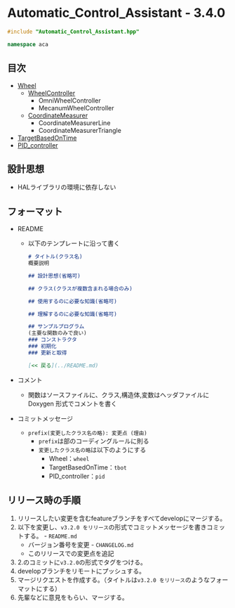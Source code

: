# Automatic_Control_Assistant - 3.4.0
```c++
#include "Automatic_Control_Assistant.hpp"
```

```c++
namespace aca
```

## 目次
- [Wheel](wheel/README.md)
  - [WheelController](wheel/wheel_controller/README.md)
    - OmniWheelController
    - MecanumWheelController
  - [CoordinateMeasurer](wheel/coordinate_measurer/README.md)
    - CoordinateMeasurerLine
    - CoordinateMeasurerTriangle
- [TargetBasedOnTime](target_based_on_time/README.md)
- [PID_controller](pid_controller/README.md)

## 設計思想
- HALライブラリの環境に依存しない

## フォーマット
- README
  - 以下のテンプレートに沿って書く
    ```md
    # タイトル(クラス名)
    概要説明

    ## 設計思想(省略可)

    ## クラス(クラスが複数含まれる場合のみ) 

    ## 使用するのに必要な知識(省略可)

    ## 理解するのに必要な知識(省略可)

    ## サンプルプログラム
    (主要な関数のみで良い)
    ### コンストラクタ
    ### 初期化
    ### 更新と取得

    [<< 戻る](../README.md)
    ```

- コメント
  - 関数はソースファイルに、クラス,構造体,変数はヘッダファイルに Doxygen 形式でコメントを書く

- コミットメッセージ
  - `prefix(変更したクラス名の略): 変更点 (理由)`
    - `prefix`は部のコーディングルールに則る
    - `変更したクラス名の略`は以下のようにする
      - Wheel：`wheel`
      - TargetBasedOnTime：`tbot`
      - PID_controller：`pid`

## リリース時の手順
  1. リリースしたい変更を含むfeatureブランチをすべてdevelopにマージする。
  2. 以下を変更し、`v3.2.0 をリリース`の形式でコミットメッセージを書きコミットする。
    - `README.md`
      - バージョン番号を変更
    - `CHANGELOG.md`
      - このリリースでの変更点を追記
  3. 2.のコミットに`v3.2.0`の形式でタグをつける。
  4. developブランチをリモートにプッシュする。
  5. マージリクエストを作成する。（タイトルは`v3.2.0 をリリース`のようなフォーマットにする）
  6. 先輩などに意見をもらい、マージする。
